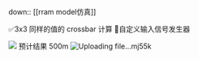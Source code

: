 down:: [[rram model仿真]]

✅3x3 同样的值的 crossbar 计算
🍅自定义输入信号发生器

![](http://cdn.ljc0606.cn/obsidian/202502111752968.png)
预计结果 500m
![Uploading file...mj55k]()

